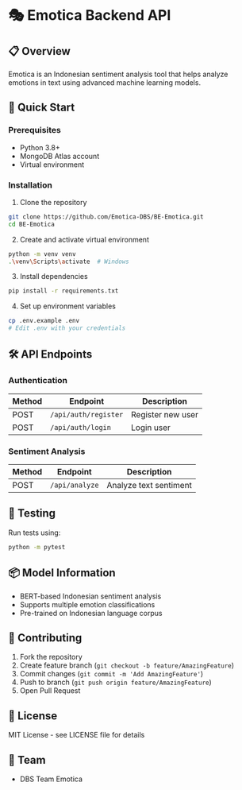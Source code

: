 # 🎭 Emotica Backend API

## 📋 Overview
Emotica is an Indonesian sentiment analysis tool that helps analyze emotions in text using advanced machine learning models.

## 🚀 Quick Start

### Prerequisites
- Python 3.8+
- MongoDB Atlas account
- Virtual environment

### Installation
1. Clone the repository
```bash
git clone https://github.com/Emotica-DBS/BE-Emotica.git
cd BE-Emotica
```

2. Create and activate virtual environment
```bash
python -m venv venv
.\venv\Scripts\activate  # Windows
```

3. Install dependencies
```bash
pip install -r requirements.txt
```

4. Set up environment variables
```bash
cp .env.example .env
# Edit .env with your credentials
```

## 🛠️ API Endpoints

### Authentication
| Method | Endpoint | Description |
|--------|----------|-------------|
| POST | `/api/auth/register` | Register new user |
| POST | `/api/auth/login` | Login user |

### Sentiment Analysis
| Method | Endpoint | Description |
|--------|----------|-------------|
| POST | `/api/analyze` | Analyze text sentiment |

## 🧪 Testing
Run tests using:
```bash
python -m pytest
```

## 📦 Model Information
- BERT-based Indonesian sentiment analysis
- Supports multiple emotion classifications
- Pre-trained on Indonesian language corpus

## 🤝 Contributing
1. Fork the repository
2. Create feature branch (`git checkout -b feature/AmazingFeature`)
3. Commit changes (`git commit -m 'Add AmazingFeature'`)
4. Push to branch (`git push origin feature/AmazingFeature`)
5. Open Pull Request

## 📝 License
MIT License - see LICENSE file for details

## 👥 Team
- DBS Team Emotica